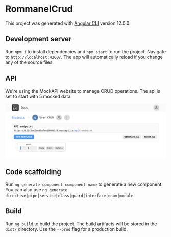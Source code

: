 # RommanelCrud

This project was generated with [Angular CLI](https://github.com/angular/angular-cli) version 12.0.0.

## Development server

Run `npm i` to install dependencies and `npm start` to run the project. Navigate to `http://localhost:4200/`. The app will automatically reload if you change any of the source files.

## API

We're using the MockAPI website to manage CRUD operations. The api is set to start with 5 mocked data.

![Alt text](src/assets/images/mockAPI.png?raw=true "MockAPI")

## Code scaffolding

Run `ng generate component component-name` to generate a new component. You can also use `ng generate directive|pipe|service|class|guard|interface|enum|module`.

## Build

Run `ng build` to build the project. The build artifacts will be stored in the `dist/` directory. Use the `--prod` flag for a production build.
